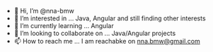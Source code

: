 - 👋 Hi, I’m @nna-bmw
- 👀 I’m interested in ... Java, Angular and still finding other interests
- 🌱 I’m currently learning ... Angular
- 💞️ I’m looking to collaborate on ... Java/Angular projects
- 📫 How to reach me ... I am reachabke on nna.bmw@gmail.com

<!---
nna-bmw/nna-bmw is a ✨ special ✨ repository because its `README.md` (this file) appears on your GitHub profile.
You can click the Preview link to take a look at your changes.
--->
